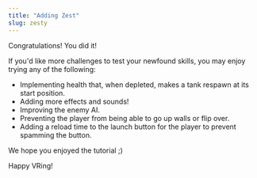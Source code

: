 ```yaml
---
title: "Adding Zest"
slug: zesty
---
```


Congratulations! You did it!

If you'd like more challenges to test your newfound skills, you may enjoy trying any of the following:
- Implementing health that, when depleted, makes a tank respawn at its start position.
- Adding more effects and sounds!
- Improving the enemy AI.
- Preventing the player from being able to go up walls or flip over.
- Adding a reload time to the launch button for the player to prevent spamming the button.

We hope you enjoyed the tutorial ;)

Happy VRing!
